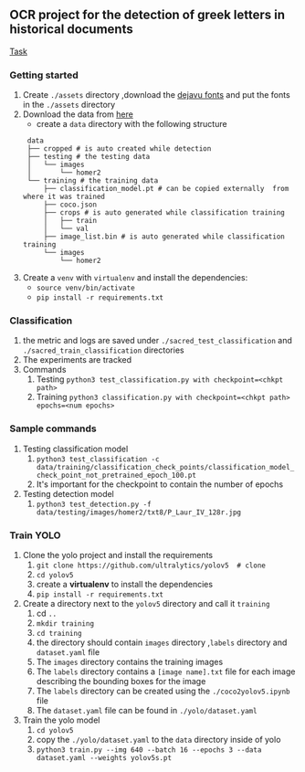 ## OCR project for the detection of greek letters in historical documents

[Task](https://lme.tf.fau.de/competitions/icfhr2022-competition-on-detection-and-recognition-of-greek-letters-on-papyri/)

### Getting started

1. Create `./assets` directory ,download the [dejavu fonts](https://sourceforge.net/projects/dejavu/) and put the fonts in the `./assets` directory
1. Download the data from [here](https://lme.tf.fau.de/competitions/icfhr2022-competition-on-detection-and-recognition-of-greek-letters-on-papyri/)
   - create a `data` directory with the following structure
   ```
   	data
   	├── cropped # is auto created while detection
   	├── testing # the testing data
   	│   └── images
   	│       └── homer2
   	└── training # the training data
   		├── classification_model.pt # can be copied externally  from where it was trained
   		├── coco.json
   		├── crops # is auto generated while classification training
   		│   ├── train
   		│   └── val
   		├── image_list.bin # is auto generated while classification training
   		└── images
   			└── homer2
   ```
1. Create a `venv` with `virtualenv` and install the dependencies:
   - `source venv/bin/activate`
   - `pip install -r requirements.txt`


### Classification

1. the metric and logs are saved under `./sacred_test_classification` and `./sacred_train_classification` directories
1. The experiments are tracked
1. Commands
	1. Testing `python3 test_classification.py with checkpoint=<chkpt path>`
	1. Training `python3 classification.py with checkpoint=<chkpt path> epochs=<num epochs>`

### Sample commands

1. Testing classification model
	1. `python3 test_classification -c data/training/classification_check_points/classification_model_check_point_not_pretrained_epoch_100.pt`
	1. It's important for the checkpoint to contain the number of epochs
1. Testing detection model
   1. `python3 test_detection.py -f data/testing/images/homer2/txt8/P_Laur_IV_128r.jpg`

### Train YOLO
1. Clone the yolo project and install the requirements
   1. `git clone https://github.com/ultralytics/yolov5  # clone`
   2. `cd yolov5`
   3. create a **virtualenv** to install the dependencies
   4. `pip install -r requirements.txt`
1. Create a directory next to the `yolov5` directory and call it `training`
   1. cd `..`
   1. `mkdir training`
   1. `cd training`
   1. the directory should contain `images` directory ,`labels` directory and `dataset.yaml` file
	1. The `images` directory contains the training images 
	1. The `labels` directory contains a `[image name].txt` file for each image describing the bounding boxes for the image
	1. The `labels` directory can be created using the `./coco2yolov5.ipynb` file
	1. The `dataset.yaml` file can be found in `./yolo/dataset.yaml`
1. Train the yolo model
	1. `cd yolov5`
	1. copy the `./yolo/dataset.yaml` to the `data` directory inside of yolo
	1. `python3 train.py --img 640 --batch 16 --epochs 3 --data dataset.yaml --weights yolov5s.pt`